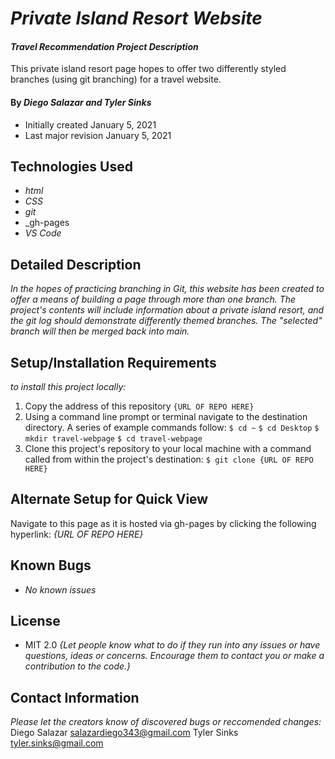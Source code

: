 # _Private Island Resort Website_

#### _Travel Recommendation Project Description_
This private island resort page hopes to offer two differently styled branches (using git branching) for a travel website.

#### By _**Diego Salazar and Tyler Sinks**_
* Initially created January 5, 2021
* Last major revision January 5, 2021

## Technologies Used

* _html_
* _CSS_
* _git_
* _gh-pages
* _VS Code_

## Detailed Description
_In the hopes of practicing branching in Git, this website has been created to offer a means of building a page through more than one branch. The project's contents will include information about a private island resort, and the git log should demonstrate differently themed branches. The "selected" branch will then be merged back into main._

## Setup/Installation Requirements
_to install this project locally:_
1. Copy the address of this repository
`{URL OF REPO HERE} `
2. Using a command line prompt or terminal navigate to the destination directory. A series of example commands follow:
`$ cd ~`
`$ cd Desktop`
`$ mkdir travel-webpage`
`$ cd travel-webpage`
3. Clone this project's repository to your local machine with a command called from within the project's destination:
`$ git clone {URL OF REPO HERE}`

## Alternate Setup for Quick View
Navigate to this page as it is hosted via gh-pages by clicking the following hyperlink:
*{URL OF REPO HERE}*

## Known Bugs
* _No known issues_
## License
* MIT 2.0
_{Let people know what to do if they run into any issues or have questions, ideas or concerns.  Encourage them to contact you or make a contribution to the code.}_

## Contact Information

_Please let the creators know of discovered bugs or reccomended changes:_
Diego Salazar <salazardiego343@gmail.com>
Tyler Sinks <tyler.sinks@gmail.com>
